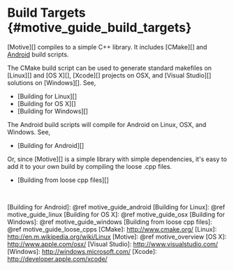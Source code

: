 Build Targets    {#motive_guide_build_targets}
=============

[Motive][] compiles to a simple C++ library. It includes [CMake][] and
[Android][] build scripts.

The CMake build script can be used to generate standard
makefiles on [Linux][] and [OS X][], [Xcode][] projects on OSX,
and [Visual Studio][] solutions on [Windows][]. See,

   * [Building for Linux][]
   * [Building for OS X][]
   * [Building for Windows][]

The Android build scripts will compile for Android on Linux, OSX, and Windows.
See,

   * [Building for Android][]

Or, since [Motive][] is a simple library with simple dependencies, it's easy
to add it to your own build by compiling the loose .cpp files.

   * [Building from loose cpp files][]

<br>

  [Android]: http://www.android.com
  [Building for Android]: @ref motive_guide_android
  [Building for Linux]: @ref motive_guide_linux
  [Building for OS X]: @ref motive_guide_osx
  [Building for Windows]: @ref motive_guide_windows
  [Building from loose cpp files]: @ref motive_guide_loose_cpps
  [CMake]: http://www.cmake.org/
  [Linux]: http://en.m.wikipedia.org/wiki/Linux
  [Motive]: @ref motive_overview
  [OS X]: http://www.apple.com/osx/
  [Visual Studio]: http://www.visualstudio.com/
  [Windows]: http://windows.microsoft.com/
  [Xcode]: http://developer.apple.com/xcode/
